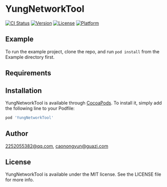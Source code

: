 # YungNetworkTool

[![CI Status](https://img.shields.io/travis/2252055382@qq.com/YungNetworkTool.svg?style=flat)](https://travis-ci.org/2252055382@qq.com/YungNetworkTool)
[![Version](https://img.shields.io/cocoapods/v/YungNetworkTool.svg?style=flat)](https://cocoapods.org/pods/YungNetworkTool)
[![License](https://img.shields.io/cocoapods/l/YungNetworkTool.svg?style=flat)](https://cocoapods.org/pods/YungNetworkTool)
[![Platform](https://img.shields.io/cocoapods/p/YungNetworkTool.svg?style=flat)](https://cocoapods.org/pods/YungNetworkTool)

## Example

To run the example project, clone the repo, and run `pod install` from the Example directory first.

## Requirements

## Installation

YungNetworkTool is available through [CocoaPods](https://cocoapods.org). To install
it, simply add the following line to your Podfile:

```ruby
pod 'YungNetworkTool'
```

## Author

2252055382@qq.com, caonongyun@guazi.com

## License

YungNetworkTool is available under the MIT license. See the LICENSE file for more info.
